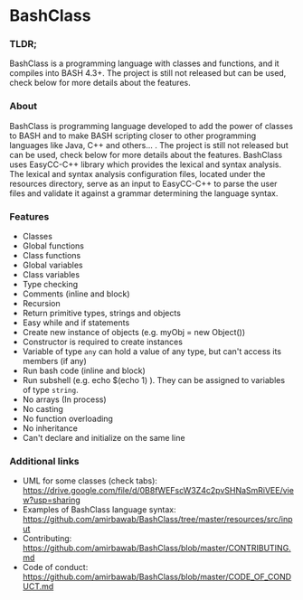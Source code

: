 # BashClass

### TLDR; 
BashClass is a programming language with classes and functions, and it compiles into BASH 4.3+.
The project is still not released but can be used, check below for more details about the features.

### About
BashClass is programming language developed to add the power of classes to BASH and to make BASH scripting closer to other 
programming languages like Java, C++ and others... . 
The project is still not released but can be used, check below for more details about the features.
BashClass uses EasyCC-C++ library which provides the lexical and syntax analysis. 
The lexical and syntax analysis configuration files, located under the resources directory, 
serve as an input to EasyCC-C++ to parse the user files and validate it against a grammar determining the language syntax.

### Features
* Classes
* Global functions
* Class functions
* Global variables
* Class variables
* Type checking
* Comments (inline and block)
* Recursion
* Return primitive types, strings and objects
* Easy while and if statements
* Create new instance of objects (e.g. myObj = new Object())
* Constructor is required to create instances
* Variable of type `any` can hold a value of any type, but can't access its members (if any)
* Run bash code (inline and block)
* Run subshell (e.g. echo $(echo 1) ). They can be assigned to variables of type `string`.
* No arrays (In process)
* No casting
* No function overloading
* No inheritance
* Can't declare and initialize on the same line

### Additional links
* UML for some classes (check tabs): https://drive.google.com/file/d/0B8fWEFscW3Z4c2pvSHNaSmRiVEE/view?usp=sharing
* Examples of BashClass language syntax: https://github.com/amirbawab/BashClass/tree/master/resources/src/input
* Contributing: https://github.com/amirbawab/BashClass/blob/master/CONTRIBUTING.md
* Code of conduct: https://github.com/amirbawab/BashClass/blob/master/CODE_OF_CONDUCT.md
